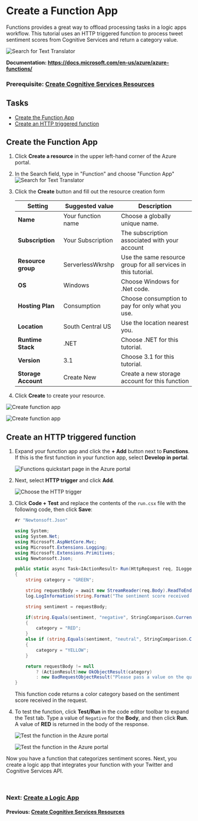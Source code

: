 # Create a Function App
Functions provides a great way to offload processing tasks in a logic apps workflow. This tutorial uses an HTTP triggered function to process tweet sentiment scores from Cognitive Services and return a category value.

![Search for Text Translator](media/azure-functions-banner.png)

**Documentation: https://docs.microsoft.com/en-us/azure/azure-functions/**
### Prerequisite: [Create Cognitive Services Resources](./create-cognitive-services-resources.md)

## Tasks
- [Create the Function App](#Create-the-Function-App)
- [Create an HTTP triggered function](#Create-an-HTTP-triggered-function)


## Create the Function App
1. Click **Create a resource** in the upper left-hand corner of the Azure portal.
1. In the Search field, type in "Function" and choose "Function App"  
![Search for Text Translator](media/function-app-1.png)
1. Click the **Create** button and fill out the resource creation form

    | Setting      |  Suggested value   | Description                                        |
    | --- | --- | --- |
    | **Name** | Your function name | Choose a globally unique name. |
    | **Subscription** | Your Subscription | The subscription associated with your account |
    | **Resource group** | ServerlessWkrshp | Use the same resource group for all services in this tutorial.|
    | **OS** | Windows | Choose Windows for .Net code.|
    | **Hosting Plan** | Consumption | Choose consumption to pay for only what you use.|
    | **Location** | South Central US | Use the location nearest you. |
    | **Runtime Stack** | .NET | Choose .NET for this tutorial.|
    | **Version** | 3.1 | Choose 3.1 for this tutorial.|
    | **Storage Account** | Create New | Create a new storage account for this function|

1. Click **Create** to create your resource. 

![Create function app](media/function-app-create-1.png)

![Create function app](media/function-app-create-2.png)

## Create an HTTP triggered function  

1. Expand your function app and click the **+ Add** button next to **Functions**. If this is the first function in your function app, select **Develop in portal**.

    ![Functions quickstart page in the Azure portal](media/05-function-app-create-portal.png)

1. Next, select **HTTP trigger** and click **Add**. 

    ![Choose the HTTP trigger](./media/06-function-webhook.png)

1. Click **Code + Test** and replace the contents of the `run.csx` file with the following code, then click **Save**:

    ```csharp
    #r "Newtonsoft.Json"
    
    using System;
    using System.Net;
    using Microsoft.AspNetCore.Mvc;
    using Microsoft.Extensions.Logging;
    using Microsoft.Extensions.Primitives;
    using Newtonsoft.Json;
    
    public static async Task<IActionResult> Run(HttpRequest req, ILogger log)
    {
        string category = "GREEN";
    
        string requestBody = await new StreamReader(req.Body).ReadToEndAsync();
        log.LogInformation(string.Format("The sentiment score received is '{0}'.", requestBody));
    
        string sentiment = requestBody;
    
        if(string.Equals(sentiment, "negative", StringComparison.CurrentCultureIgnoreCase))
        {
            category = "RED";
        }
        else if (string.Equals(sentiment, "neutral", StringComparison.CurrentCultureIgnoreCase) || string.Equals(sentiment, "mixed", StringComparison.CurrentCultureIgnoreCase)) 
        {
            category = "YELLOW";
        }
    
        return requestBody != null
            ? (ActionResult)new OkObjectResult(category)
            : new BadRequestObjectResult("Please pass a value on the query string or in the request body");
    }
    ```
    This function code returns a color category based on the sentiment score received in the request. 

1. To test the function, click **Test/Run** in the code editor toolbar to expand the Test tab. Type a value of `Negative` for the **Body**, and then click **Run**. A value of **RED** is returned in the body of the response. 

    ![Test the function in the Azure portal](./media/07-function-test.png)

    ![Test the function in the Azure portal](./media/08-function-test.png)

Now you have a function that categorizes sentiment scores. Next, you create a logic app that integrates your function with your Twitter and Cognitive Services API.

<br>

### Next: [Create a Logic App](./create-a-logic-app.md) ###
#### Previous: [Create Cognitive Services Resources](./create-cognitive-services-resources.md) ####
